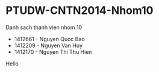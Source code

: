 # PTUDW-CNTN2014-Nhom10
Danh sach thanh vien nhom 10
* 1412661 - Nguyen Quoc Bao
* 1412209 - Nguyen Van Huy
* 1412170 - Nguyen Thi Thu Hien

Hello
